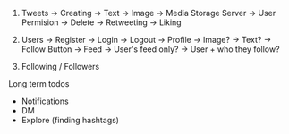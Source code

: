 1. Tweets
     -> Creating
          -> Text
          -> Image -> Media Storage Server
     -> User Permision
          -> Delete
          -> Retweeting
          -> Liking

2. Users
      -> Register
      -> Login
      -> Logout
      -> Profile
           -> Image?
           -> Text?
           -> Follow Button
           -> Feed
                 -> User's feed only?
                 -> User + who they follow?

3. Following / Followers

Long term todos

- Notifications
- DM
- Explore (finding hashtags)
